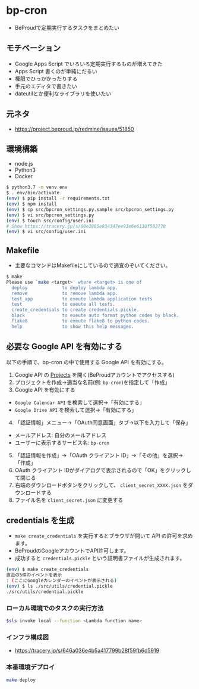 # bp-cron

* BeProudで定期実行するタスクをまとめたい

## モチベーション

* Google Apps Script でいろいろ定期実行するものが増えてきた
* Apps Script 書くのが単純にだるい
* 権限でひっかかったりする
* 手元のエディタで書きたい
* dateutilとか便利なライブラリを使いたい

## 元ネタ

* https://project.beproud.jp/redmine/issues/51850

## 環境構築

* node.js
* Python3
* Docker

```bash
$ python3.7 -m venv env
$ . env/bin/activate
(env) $ pip install -r requirements.txt
(env) $ npm install
(env) $ cp src/bpcron_settings.py.sample src/bpcron_settings.py
(env) $ vi src/bpcron_settings.py
(env) $ touch src/config/user.ini
# Show https://tracery.jp/s/60e2885e834347ee93e6e6130f503770
(env) $ vi src/config/user.ini
```

## Makefile

* 主要なコマンドはMakefileにしているので適宜のぞいてください。

```bash
$ make
Please use `make <target>' where <target> is one of
  deploy             to deploy lambda app.
  remove             to remove lambda app.
  test_app           to exeute lambda application tests
  test               to exeute all tests.
  create_credentials to create credentials.pickle.
  black              to exeute auto format python codes by black.
  flake8             to exeute flake8 to python codes.
  help               to show this help messages.
```

## 必要な Google API を有効にする

以下の手順で、bp-cron の中で使用する Google API を有効にする。

1. Google API の [Projects](https://console.developers.google.com/iam-admin/projects "Projects") を開く(BeProudアカウントでアクセスする)
2. プロジェクトを作成→適当な名前(例: `bp-cron`)を指定して「作成」
3. Google API を有効にする
  - `Google Calendar API` を検索して選択→「有効にする」
  - `Google Drive API` を検索して選択→「有効にする」
4. 「認証情報」メニュー→「OAuth同意画面」タブ→以下を入力して「保存」
  - メールアドレス: 自分のメールアドレス
  - ユーザーに表示するサービス名: `bp-cron`
5. 「認証情報を作成」→「OAuth クライアント ID」→「その他」を選択→「作成」
6. OAuth クライアント IDがダイアログで表示されるので「OK」をクリックして閉じる
7. 右端のダウンロードボタンをクリックして、 `client_secret_XXXX.json` をダウンロードする
8. ファイル名を `client_secret.json` に変更する

## credentials を生成

- `make create_credentials` を実行するとブラウザが開いて API の許可を求めます。
- BeProudのGoogleアカウントでAPI許可します。
- 成功すると `credentials.pickle` という証明書ファイルが生成されます。

```bash
(env) $ make create_credentials
直近の5件のイベントを表示
: (ここにGoogleカレンダーのイベントが表示される)
(env) $ ls ./src/utils/credential.pickle
./src/utils/credential.pickle
```

### ローカル環境でのタスクの実行方法

```bash
$sls invoke local --function <Lambda function name>
```

### インフラ構成図

* https://tracery.jp/s/646a036e4b5a417799b28f59fb6d5919

### 本番環境デプロイ

```bash
make deploy
```
